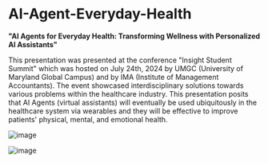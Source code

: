 # AI-Agent-Everyday-Health

**"AI Agents for Everyday Health: Transforming Wellness with Personalized AI Assistants"**

This presentation was presented at the conference "Insight Student Summit" which was hosted on July 24th, 2024 by UMGC (University of Maryland Global Campus) and by IMA (Institute of Management Accountants). The event showcased interdisciplinary solutions towards various problems within the healthcare industry. This presentation posits that AI Agents (virtual assistants) will eventually be used ubiquitously in the healthcare system via wearables and they will be effective to improve patients' physical, mental, and emotional health.

![image](https://github.com/user-attachments/assets/e0ac22d7-1f15-43dd-bafb-b628257ce2fd)

![image](https://github.com/user-attachments/assets/63ab716c-0caf-4e1e-9863-caf5ae3e3cdc)
